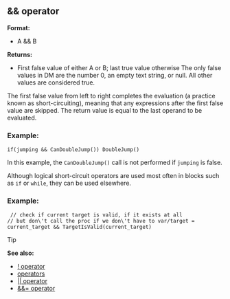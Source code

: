 ## && operator

**Format:**
+   A && B
<!-- -->
**Returns:**
+   First false value of either A or B; last true value otherwise
The only false values in DM are the number 0, an empty text string, or
null. All other values are considered true. 

The first false
value from left to right completes the evaluation (a practice known as
short-circuiting), meaning that any expressions after the first false
value are skipped. The return value is equal to the last operand to be
evaluated.
### Example:

```dm
if(jumping && CanDoubleJump()) DoubleJump() 
```



In this example, the `CanDoubleJump()` call is not performed if
`jumping` is false. 

Although logical short-circuit operators
are used most often in blocks such as `if` or `while`, they can be used
elsewhere.
### Example:

```dm
 // check if current target is valid, if it exists at all
// but don\'t call the proc if we don\'t have to var/target =
current_target && TargetIsValid(current_target) 
```


> [!TIP] 
> **See also:**
> +   [! operator](/ref/operator/!.md) 
> +   [operators](/ref/operator.md) 
> +   [\|\| operator](/ref/operator/%7C%7C.md) 
> +   [&&= operator](/ref/operator/&&=.md) <!-- -->